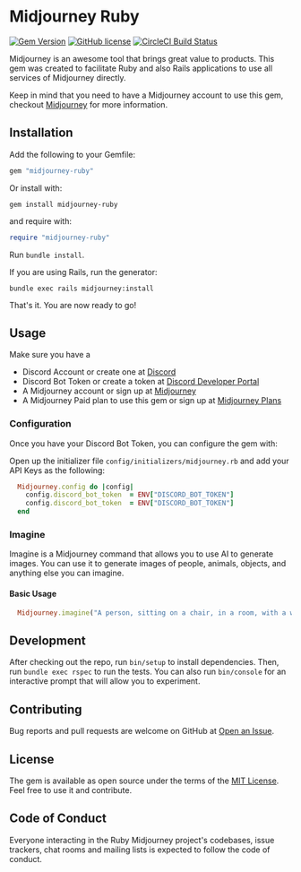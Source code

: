 # Midjourney Ruby

[![Gem Version](https://badge.fury.io/rb/midjourney-ruby.svg)](https://badge.fury.io/rb/midjourney-ruby)
[![GitHub license](https://img.shields.io/badge/license-MIT-blue.svg)](https://github.com/leom806/midjourney-ruby/blob/main/LICENSE.txt)
[![CircleCI Build Status](https://circleci.com/gh/leom806/midjourney-ruby.svg?style=shield)](https://circleci.com/gh/leom806/midjourney-ruby)

Midjourney is an awesome tool that brings great value to products.
This gem was created to facilitate Ruby and also Rails applications to use all services of Midjourney directly.

Keep in mind that you need to have a Midjourney account to use this gem, checkout [Midjourney](https://www.midjourney.com) for more information.

## Installation

Add the following to your Gemfile:

```ruby
gem "midjourney-ruby"
```

Or install with:

```shell
gem install midjourney-ruby
```

and require with:

```ruby
require "midjourney-ruby"
```

Run `bundle install`.

If you are using Rails, run the generator:

```shell
bundle exec rails midjourney:install
```

That's it. You are now ready to go!

## Usage

Make sure you have a
  - Discord Account or create one at [Discord](https://discord.com)
  - Discord Bot Token or create a token at [Discord Developer Portal](https://discord.com/developers/applications)
  - A Midjourney account or sign up at [Midjourney](https://www.midjourney.com)
  - A Midjourney Paid plan to use this gem or sign up at [Midjourney Plans](https://www.midjourney.com/account/)

### Configuration

Once you have your Discord Bot Token, you can configure the gem with:

Open up the initializer file `config/initializers/midjourney.rb` and add your API Keys as the following:

```ruby
  Midjourney.config do |config|
    config.discord_bot_token  = ENV["DISCORD_BOT_TOKEN"]
    config.discord_bot_token  = ENV["DISCORD_BOT_TOKEN"]
  end
```

### Imagine

Imagine is a Midjourney command that allows you to use AI to generate images.
You can use it to generate images of people, animals, objects, and anything else you can imagine.

#### Basic Usage

```ruby
  Midjourney.imagine("A person, sitting on a chair, in a room, with a window, looking outside, with a cat, on the floor, sleeping")
```

## Development

After checking out the repo, run `bin/setup` to install dependencies. Then, run `bundle exec rspec` to run the tests.
You can also run `bin/console` for an interactive prompt that will allow you to experiment.

## Contributing

Bug reports and pull requests are welcome on GitHub at [Open an Issue](https://github.com/leom806/midjourney-ruby).

## License

The gem is available as open source under the terms of the [MIT License](https://opensource.org/licenses/MIT).
Feel free to use it and contribute.

## Code of Conduct
Everyone interacting in the Ruby Midjourney project's codebases, issue trackers, chat rooms and mailing lists is expected to follow the code of conduct.
